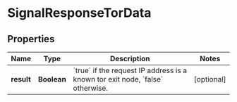 

# SignalResponseTorData


## Properties

| Name | Type | Description | Notes |
|------------ | ------------- | ------------- | -------------|
|**result** | **Boolean** | &#x60;true&#x60; if the request IP address is a known tor exit node, &#x60;false&#x60; otherwise.  |  [optional] |



